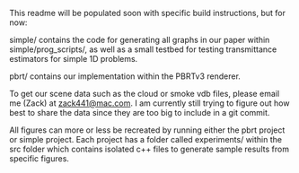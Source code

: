 This readme will be populated soon with specific build instructions, but for now:

simple/ contains the code for generating all graphs in our paper within simple/prog_scripts/, as well as a small testbed for testing transmittance estimators for simple 1D problems.

pbrt/ contains our implementation within the PBRTv3 renderer.

To get our scene data such as the cloud or smoke vdb files, please email me (Zack) at zack441@mac.com. I am currently still trying to figure out how best to share the data since they are too big to include in a git commit.

All figures can more or less be recreated by running either the pbrt project or simple project. Each project has a folder called experiments/ within the src folder which contains isolated c++ files to generate sample results from specific figures.
